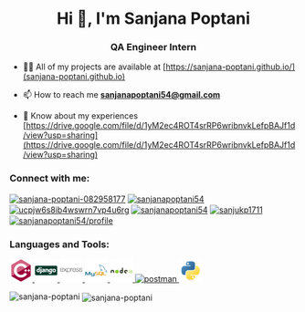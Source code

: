 <h1 align="center">Hi 👋, I'm Sanjana Poptani</h1>
<h3 align="center">QA Engineer Intern</h3>

- 👨‍💻 All of my projects are available at [https://sanjana-poptani.github.io/](sanjana-poptani.github.io)

- 📫 How to reach me **sanjanapoptani54@gmail.com**

- 📄 Know about my experiences [https://drive.google.com/file/d/1yM2ec4ROT4srRP6wribnvkLefpBAJf1d/view?usp=sharing](https://drive.google.com/file/d/1yM2ec4ROT4srRP6wribnvkLefpBAJf1d/view?usp=sharing)

<h3 align="left">Connect with me:</h3>
<p align="left">
<a href="https://linkedin.com/in/sanjana-poptani-082958177" target="blank"><img align="center" src="https://raw.githubusercontent.com/rahuldkjain/github-profile-readme-generator/master/src/images/icons/Social/linked-in-alt.svg" alt="sanjana-poptani-082958177" height="30" width="40" /></a>
<a href="https://instagram.com/sanjanapoptani54" target="blank"><img align="center" src="https://raw.githubusercontent.com/rahuldkjain/github-profile-readme-generator/master/src/images/icons/Social/instagram.svg" alt="sanjanapoptani54" height="30" width="40" /></a>
<a href="https://www.youtube.com/c/ucpjw6s8ib4wswrn7vp4u6rg" target="blank"><img align="center" src="https://raw.githubusercontent.com/rahuldkjain/github-profile-readme-generator/master/src/images/icons/Social/youtube.svg" alt="ucpjw6s8ib4wswrn7vp4u6rg" height="30" width="40" /></a>
<a href="https://www.hackerrank.com/sanjanapoptani54" target="blank"><img align="center" src="https://raw.githubusercontent.com/rahuldkjain/github-profile-readme-generator/master/src/images/icons/Social/hackerrank.svg" alt="sanjanapoptani54" height="30" width="40" /></a>
<a href="https://www.leetcode.com/sanjukp1711" target="blank"><img align="center" src="https://raw.githubusercontent.com/rahuldkjain/github-profile-readme-generator/master/src/images/icons/Social/leet-code.svg" alt="sanjukp1711" height="30" width="40" /></a>
<a href="https://auth.geeksforgeeks.org/user/sanjanapoptani54/profile" target="blank"><img align="center" src="https://raw.githubusercontent.com/rahuldkjain/github-profile-readme-generator/master/src/images/icons/Social/geeks-for-geeks.svg" alt="sanjanapoptani54/profile" height="30" width="40" /></a>
</p>

<h3 align="left">Languages and Tools:</h3>
<p align="left"> <a href="https://www.w3schools.com/cpp/" target="_blank" rel="noreferrer"> <img src="https://raw.githubusercontent.com/devicons/devicon/master/icons/cplusplus/cplusplus-original.svg" alt="cplusplus" width="40" height="40"/> </a> <a href="https://www.djangoproject.com/" target="_blank" rel="noreferrer"> <img src="https://raw.githubusercontent.com/devicons/devicon/master/icons/django/django-original.svg" alt="django" width="40" height="40"/> </a> <a href="https://expressjs.com" target="_blank" rel="noreferrer"> <img src="https://raw.githubusercontent.com/devicons/devicon/master/icons/express/express-original-wordmark.svg" alt="express" width="40" height="40"/> </a> <a href="https://www.mysql.com/" target="_blank" rel="noreferrer"> <img src="https://raw.githubusercontent.com/devicons/devicon/master/icons/mysql/mysql-original-wordmark.svg" alt="mysql" width="40" height="40"/> </a> <a href="https://nodejs.org" target="_blank" rel="noreferrer"> <img src="https://raw.githubusercontent.com/devicons/devicon/master/icons/nodejs/nodejs-original-wordmark.svg" alt="nodejs" width="40" height="40"/> </a> <a href="https://postman.com" target="_blank" rel="noreferrer"> <img src="https://www.vectorlogo.zone/logos/getpostman/getpostman-icon.svg" alt="postman" width="40" height="40"/> </a> <a href="https://www.python.org" target="_blank" rel="noreferrer"> <img src="https://raw.githubusercontent.com/devicons/devicon/master/icons/python/python-original.svg" alt="python" width="40" height="40"/> </a> </p>

<p><img align="left" src="https://github-readme-stats.vercel.app/api/top-langs?username=sanjana-poptani&show_icons=true&locale=en&layout=compact" alt="sanjana-poptani" /></p>

<p>&nbsp;<img align="center" src="https://github-readme-stats.vercel.app/api?username=sanjana-poptani&show_icons=true&locale=en" alt="sanjana-poptani" /></p>

